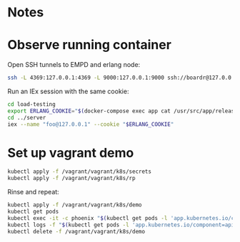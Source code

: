 # Notes

# Observe running container

Open SSH tunnels to EMPD and erlang node:

```bash
ssh -L 4369:127.0.0.1:4369 -L 9000:127.0.0.1:9000 ssh://boardr@127.0.0.1:2222
```

Run an IEx session with the same cookie:

```bash
cd load-testing
export ERLANG_COOKIE="$(docker-compose exec app cat /usr/src/app/releases/COOKIE)"
cd ../server
iex --name "foo@127.0.0.1" --cookie "$ERLANG_COOKIE"
```

# Set up vagrant demo

```bash
kubectl apply -f /vagrant/vagrant/k8s/secrets
kubectl apply -f /vagrant/vagrant/k8s/rp
```

Rinse and repeat:

```bash
kubectl apply -f /vagrant/vagrant/k8s/demo
kubectl get pods
kubectl exec -it -c phoenix "$(kubectl get pods -l 'app.kubernetes.io/component=api' -o go-template --template '{{range .items}}{{.metadata.name}}{{"\n"}}{{end}}')" /usr/src/app/bin/boardr_api eval Boardr.Release.migrate
kubectl logs -f "$(kubectl get pods -l 'app.kubernetes.io/component=api' -o go-template --template '{{range .items}}{{.metadata.name}}{{"\n"}}{{end}}')"
kubectl delete -f /vagrant/vagrant/k8s/demo
```